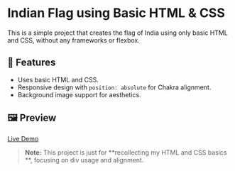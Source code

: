 # Indian Flag using Basic HTML & CSS

This is a simple project that creates the flag of India using only basic HTML and CSS, without any frameworks or flexbox.

## 📌 Features
- Uses basic HTML and CSS.
- Responsive design with `position: absolute` for Chakra alignment.
- Background image support for aesthetics.

## 🖼 Preview
[Live Demo](https://aanu3804.github.io/Indian-Flag/)

> **Note:** This project is just for **recollecting my HTML and CSS basics **, focusing on div usage and alignment.
